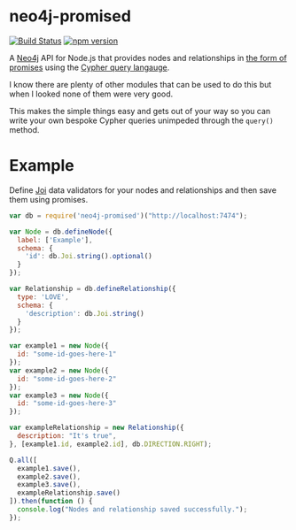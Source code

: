 neo4j-promised
==============

[![Build Status](https://travis-ci.org/sebinsua/neo4j-promised.png)](https://travis-ci.org/sebinsua/neo4j-promised) [![npm version](https://badge.fury.io/js/neo4j-promised.svg)](http://badge.fury.io/js/neo4j-promised)

A [Neo4j](http://neo4j.com/) API for Node.js that provides nodes and relationships in [the form of promises](https://github.com/petkaantonov/bluebird) using the [Cypher query langauge](http://neo4j.com/developer/cypher-query-language/).

I know there are plenty of other modules that can be used to do this but when I looked none of them were very good.

This makes the simple things easy and gets out of your way so you can write your own bespoke Cypher queries unimpeded through the `query()` method.

Example
=======

Define [Joi](https://github.com/hapijs/joi) data validators for your nodes and relationships and then save them using promises.

```javascript
var db = require('neo4j-promised')("http://localhost:7474");

var Node = db.defineNode({
  label: ['Example'],
  schema: {
    'id': db.Joi.string().optional()
  }
});

var Relationship = db.defineRelationship({
  type: 'LOVE',
  schema: {
    'description': db.Joi.string()
  }
});

var example1 = new Node({
  id: "some-id-goes-here-1"
});
var example2 = new Node({
  id: "some-id-goes-here-2"
});
var example3 = new Node({
  id: "some-id-goes-here-3"
});

var exampleRelationship = new Relationship({
  description: "It's true",
}, [example1.id, example2.id], db.DIRECTION.RIGHT);

Q.all([
  example1.save(),
  example2.save(),
  example3.save(),
  exampleRelationship.save()
]).then(function () {
  console.log("Nodes and relationship saved successfully.");
});

```
